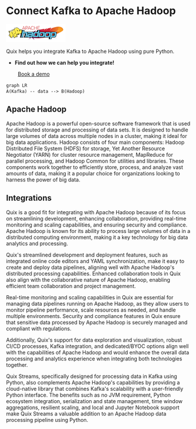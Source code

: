 # Connect Kafka to Apache Hadoop

![](./images/logo_1.jpg)

Quix helps you integrate Kafka to Apache Hadoop using pure Python.

<div class="grid cards blog-grid-card" markdown>

- __Find out how we can help you integrate!__

    <a class="md-button md-button--primary" href="https://share.hsforms.com/1iW0TmZzKQMChk0lxd_tGiw4yjw2?__hstc=175542013.2303933fbd746c0ac86d9ccbe9bc9100.1728383268831.1729603416735.1729620918855.31&__hssc=175542013.1.1729620918855&__hsfp=2132701734" target="_blank" style="margin:.5rem;">Book a demo</a>

</div>

```mermaid
graph LR
A(Kafka) -- data --> B(Hadoop)
```

## Apache Hadoop

Apache Hadoop is a powerful open-source software framework that is used for distributed storage and processing of data sets. It is designed to handle large volumes of data across multiple nodes in a cluster, making it ideal for big data applications. Hadoop consists of four main components: Hadoop Distributed File System (HDFS) for storage, Yet Another Resource Negotiator (YARN) for cluster resource management, MapReduce for parallel processing, and Hadoop Common for utilities and libraries. These components work together to efficiently store, process, and analyze vast amounts of data, making it a popular choice for organizations looking to harness the power of big data.

## Integrations

Quix is a good fit for integrating with Apache Hadoop because of its focus on streamlining development, enhancing collaboration, providing real-time monitoring and scaling capabilities, and ensuring security and compliance. Apache Hadoop is known for its ability to process large volumes of data in a distributed computing environment, making it a key technology for big data analytics and processing.

Quix's streamlined development and deployment features, such as integrated online code editors and YAML synchronization, make it easy to create and deploy data pipelines, aligning well with Apache Hadoop's distributed processing capabilities. Enhanced collaboration tools in Quix also align with the collaborative nature of Apache Hadoop, enabling efficient team collaboration and project management.

Real-time monitoring and scaling capabilities in Quix are essential for managing data pipelines running on Apache Hadoop, as they allow users to monitor pipeline performance, scale resources as needed, and handle multiple environments. Security and compliance features in Quix ensure that sensitive data processed by Apache Hadoop is securely managed and compliant with regulations.

Additionally, Quix's support for data exploration and visualization, robust CI/CD processes, Kafka integration, and dedicated/BYOC options align well with the capabilities of Apache Hadoop and would enhance the overall data processing and analytics experience when integrating both technologies together.

Quix Streams, specifically designed for processing data in Kafka using Python, also complements Apache Hadoop's capabilities by providing a cloud-native library that combines Kafka's scalability with a user-friendly Python interface. The benefits such as no JVM requirement, Python ecosystem integration, serialization and state management, time window aggregations, resilient scaling, and local and Jupyter Notebook support make Quix Streams a valuable addition to an Apache Hadoop data processing pipeline using Python.

